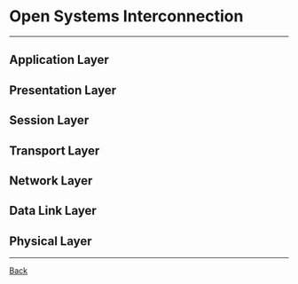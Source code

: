 # Open Systems Interconnection
---
## Application Layer
## Presentation Layer
## Session Layer
## Transport Layer
## Network Layer
## Data Link Layer
## Physical Layer
---
[Back](./../readme.md)
